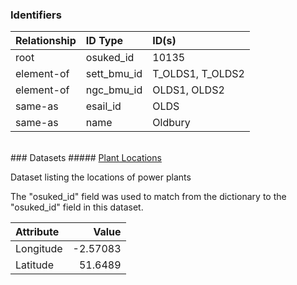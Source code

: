 ### Identifiers

| Relationship   | ID Type     | ID(s)            |
|:---------------|:------------|:-----------------|
| root           | osuked_id   | 10135            |
| element-of     | sett_bmu_id | T_OLDS1, T_OLDS2 |
| element-of     | ngc_bmu_id  | OLDS1, OLDS2     |
| same-as        | esail_id    | OLDS             |
| same-as        | name        | Oldbury          |

<br>
### Datasets
##### <a href="https://raw.githubusercontent.com/OSUKED/Dictionary-Datasets/main/datasets/plant-locations/datapackage.json">Plant Locations</a>

Dataset listing the locations of power plants

The "osuked_id" field was used to match from the dictionary to the "osuked_id" field in this dataset.

| Attribute   |    Value |
|:------------|---------:|
| Longitude   | -2.57083 |
| Latitude    | 51.6489  |
